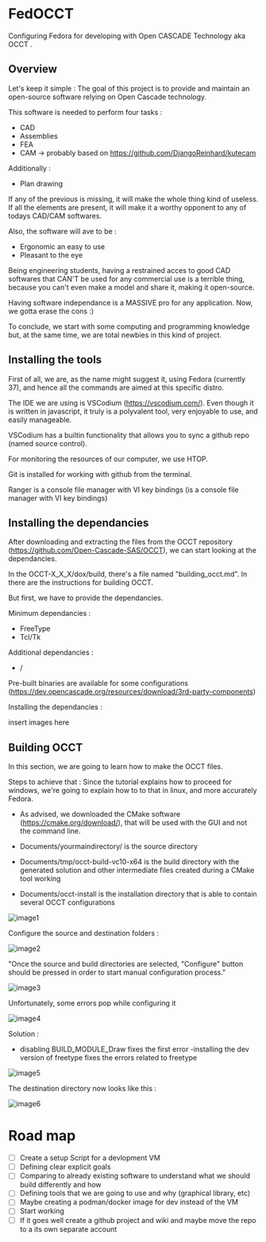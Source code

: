 # FedOCCT
Configuring Fedora for developing with Open CASCADE Technology aka OCCT .

## Overview
Let's keep it simple : 
The goal of this project is to provide and maintain an open-source software relying on Open Cascade technology.

This software is needed to perform four tasks :
- CAD
- Assemblies
- FEA
- CAM -> probably based on https://github.com/DjangoReinhard/kutecam

Additionally :

- Plan drawing

If any of the previous is missing, it will make the whole thing kind of useless.
If all the elements are present, it will make it a worthy opponent to any of todays CAD/CAM softwares.

Also, the software will ave to be :
- Ergonomic an easy to use
- Pleasant to the eye

Being engineering students, having a restrained acces to good CAD softwares that CAN'T be used for any commercial use is a terrible thing, because you can't even make a model and share it, making it open-source.

Having software independance is a MASSIVE pro for any application. Now, we gotta erase the  cons :)

To conclude, we start with some computing and programming knowledge but, at the same time, we are total newbies in this kind of project.

## Installing the tools

First of all, we are, as the name might suggest it, using Fedora (currently 37), and hence all the commands are aimed at this specific distro.

The IDE we are using is VSCodium (https://vscodium.com/).
Even though it is written in javascript, it truly is a polyvalent tool, very enjoyable to use, and easily manageable.

VSCodium has a builtin functionality that allows you to sync a github repo (named source control).

For monitoring the resources of our computer, we use HTOP.

Git is installed for working with github from the terminal.

Ranger is a console file manager with VI key bindings (is a console file manager with VI key bindings)

## Installing the dependancies
After downloading and extracting the files from the OCCT repository (https://github.com/Open-Cascade-SAS/OCCT), we can start looking at the dependancies.

In the OCCT-X_X_X/dox/build, there's a file named "building_occt.md".
In there are the instructions for building OCCT.

But first, we have to provide the dependancies.

Minimum dependancies :
- FreeType
- Tcl/Tk

Additional dependancies : 
- /

Pre-built binaries are available for some configurations (https://dev.opencascade.org/resources/download/3rd-party-components)

Installing the dependancies :

insert images here 

## Building OCCT

In this section, we are going to learn how to make the OCCT files.

Steps to achieve that :
Since the tutorial explains how to proceed for windows, we're going to explain how to to that in linux, and more accurately Fedora.

- As advised, we downloaded the CMake software (https://cmake.org/download/), that will be used with the GUI and not the command line.

- Documents/yourmaindirectory/ is the source directory
- Documents/tmp/occt-build-vc10-x64 is the build directory with the generated solution and other intermediate files created during a CMake tool working
- Documents/occt-install is the installation directory that is able to contain several OCCT configurations


![image1](/assets/images/Screenshot1.png)

Configure the source and destination folders :

![image2](/assets/images/Screenshot2.png)

"Once the source and build directories are selected, "Configure" button should be pressed in order to start manual configuration process."

![image3](/assets/images/Screenshot3.png)

Unfortunately, some errors pop while configuring it

![image4](/assets/images/Screenshot4.png)

Solution :

- disabling BUILD_MODULE_Draw fixes the first error
-installing the dev version of freetype fixes the errors related to freetype

![image5](/assets/images/Screenshot5.png)

The destination directory now looks like this :

![image6](/assets/images/Screenshot6.png)



# Road map
- [ ] Create a setup Script for a devlopment VM
- [ ] Defining clear explicit goals
- [ ] Comparing to already existing software to understand what we should build differently and how
- [ ] Defining tools that we are going to use and why (graphical library, etc)
- [ ] Maybe creating a podman/docker image for dev instead of the VM
- [ ] Start working
- [ ] If it goes well create a github project and wiki and maybe move the repo to a its own separate account